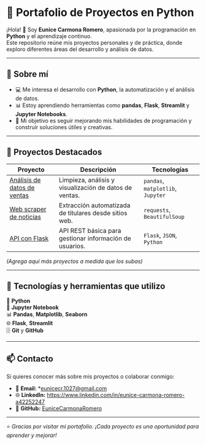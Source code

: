 # 🐍 Portafolio de Proyectos en Python

¡Hola! 👋 Soy **Eunice Carmona Romero**, apasionada por la programación en **Python** y el aprendizaje continuo.  
Este repositorio reúne mis proyectos personales y de práctica, donde exploro diferentes áreas del desarrollo y análisis de datos.

---

## 🚀 Sobre mí
- 💻 Me interesa el desarrollo con **Python**, la automatización y el análisis de datos.  
- 📊 Estoy aprendiendo herramientas como **pandas**, **Flask**, **Streamlit** y **Jupyter Notebooks**.  
- 🎯 Mi objetivo es seguir mejorando mis habilidades de programación y construir soluciones útiles y creativas.

---

## 📁 Proyectos Destacados

| Proyecto | Descripción | Tecnologías |
|-----------|--------------|--------------|
| [Análisis de datos de ventas](./proyecto_analisis_ventas/) | Limpieza, análisis y visualización de datos de ventas. | `pandas`, `matplotlib`, `Jupyter` |
| [Web scraper de noticias](./proyecto_web_scraper/) | Extracción automatizada de titulares desde sitios web. | `requests`, `BeautifulSoup` |
| [API con Flask](./proyecto_api_flask/) | API REST básica para gestionar información de usuarios. | `Flask`, `JSON`, `Python` |

*(Agrega aquí más proyectos a medida que los subas)*

---

## 🧰 Tecnologías y herramientas que utilizo

🐍 **Python**  
📓 **Jupyter Notebook**  
📊 **Pandas**, **Matplotlib**, **Seaborn**  
🌐 **Flask**, **Streamlit**  
🗄️ **Git** y **GitHub**  

---

## 📫 Contacto

Si quieres conocer más sobre mis proyectos o colaborar conmigo:

- 💌 **Email:** *eunicecr.1027@gmail.com 
- 🌐 **LinkedIn:** https://www.linkedin.com/in/eunice-carmona-romero-a42252247
- 🧠 **GitHub:** [EuniceCarmonaRomero](https://github.com/EuniceCarmonaRomero)

---

⭐️ *Gracias por visitar mi portafolio. ¡Cada proyecto es una oportunidad para aprender y mejorar!*
